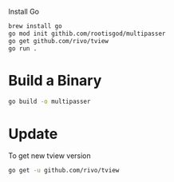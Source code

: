 Install Go


```bash
brew install go
go mod init githib.com/rootisgod/multipasser
go get github.com/rivo/tview
go run .
```

# Build a Binary

```bash
go build -o multipasser
```

# Update

To get new tview version

```bash
go get -u github.com/rivo/tview
```